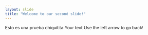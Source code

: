 ```yaml
---
layout: slide
title: "Welcome to our second slide!"
---
```

Esto es una prueba chiquitita
Your text
Use the left arrow to go back!
